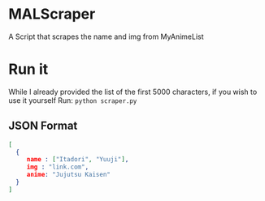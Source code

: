 # MALScraper
A Script that scrapes the name and img from MyAnimeList

# Run it
While I already provided the list of the first 5000 characters, if you wish to use it yourself
Run: `python scraper.py`

## JSON Format
```json
[
  {
     name : ["Itadori", "Yuuji"],
     img : "link.com",
     anime: "Jujutsu Kaisen"
  }
]
```
